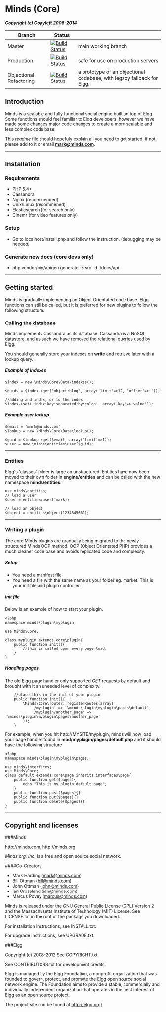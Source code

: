 Minds (Core)
==========

___Copyright (c) Copyleft 2008-2014___

Branch  | Status | |
------------- | ------------- | ----------
Master | [![Build Status](https://magnum.travis-ci.com/Minds/Minds.png?token=vHzWaxguqXbJqkudCFTn&branch=master)](https://magnum.travis-ci.com/Minds/Minds)  | main working branch |
Production | [![Build Status](https://magnum.travis-ci.com/Minds/Minds.png?token=vHzWaxguqXbJqkudCFTn&branch=production)](https://magnum.travis-ci.com/Minds/Minds) | safe for use on production servers
Objectional Refactoring | [![Build Status](https://magnum.travis-ci.com/Minds/Minds.png?token=vHzWaxguqXbJqkudCFTn&branch=objectional-refactoring)](https://magnum.travis-ci.com/Minds/Minds) | a prototype of an objectional codebase, with legacy fallback for Elgg.

## Introduction
Minds is a scalable and fully functional social engine built on top of Elgg. Some functions should feel familiar to Elgg developers, however we have made some changes major code changes to create a more scalable and less complex code base. 

This *readme* file should hopefuly explain all you need to get started, if not, please add to it or email **mark@minds.com**.

----


## Installation
### Requirements
- PHP 5.4+
- Cassandra
- Nginx (recommended)
- Unix/Linux (recommened)
- Elasticsearch (for search only)
- Cinemr (for video features only)

### Setup
- Go to localhost/install.php and follow the instruction. (debugging may be needed)

### Generate new docs (core devs only)

- php vendor/bin/apigen generate -s src -d ./docs/api

--------

## Getting started
Minds is gradually implementing an Object Orientated code base. Elgg functions can still be called, but it is preferred for new plugins to follow the following structure.


### Calling the database
Minds implements Cassandra as its database. Cassandra is a NoSQL datastore, and as such we have removed the relational queries used by Elgg. 

You should generally store your indexes on **write** and retrieve later with a lookup query.

##### Example of indexes
```
$index = new \Minds\Core\Data\indexes();

$guids = $index->get('object:blog', array('limit'=>12, 'offset'=>''));

//adding and index, or to the index
$index->set('index:key:separated:by:colon', array('key'=>'value'));

```
##### Example user lookup
``` 
$email = 'mark@minds.com'
$lookup = new \Minds\Core\Data\lookup();

$guid = $lookup->get($email, array('limit'=>1));
$user = new \minds\entities\user($guid);

```

--------
### Entities
Elgg's 'classes' folder is large an unstructured. Entities have now been moved to their own folder in **engine/entities** and can be called with the new namespace **minds\entities**.

```
use minds\entities;
// load a user
$user = entities\user('mark);

// load an object
$object = entities\object(1234345662);
```

--------
### Writing a plugin
The core Minds plugins are gradually being migrated to the newly structured Minds OOP method. OOP (Object Orientated PHP) provides a much cleaner code base and avoids replicated code and complexity. 

##### Setup
- You need a manifest file
- You need a file with the same name as your folder eg. market. This is your init file and plugin controller.

##### Init file
Below is an example of how to start your plugin.

```
<?php 
namespace minds\plugin\myplugin;

use Minds\Core;

class myplugin extends core\plugin{
	public function init(){
		//this is called upon every page load. 
	}
}
```
##### Handling pages
The old Elgg page handler only supported *GET* requests by default and brought with it an uneeded level of complexity. 

```
	//place this in the init of your plugin
	public funciton init(){
		\Minds\Core\router::registerRoutes(array(
			'/myplugin' => '\minds\plugin\myplugin\pages\default',
			'/myplugin/another_page' => '\minds\plugin\myplugin\pages\another_page'
		));
	}

```

For example, when you hit http://MYSITE/myplugin, minds will now load your page handler found in **mod/myplugin/pages/default.php** and it should have the following structure

```
<?php 
namespace minds\plugin\myplugin\pages;

use minds\interfaces;
use Minds\Core;
class default extends core\page inherits interfaces\page{
	public function get($pages){
		echo "This is my plugin default page";
	}
	public function post($pages){}
	public function put($pages){}
	public function delete($pages){}
}
```

--------
## Copyright and licenses
###Minds

http://minds.com, http://minds.org

*Minds.org, Inc.* is a free and open source social network.

####Co-Creators 
- Mark Harding (mark@minds.com)
- Bill Ottman (bill@minds.com)
- John Ottman (john@minds.com)
- Ian Crossland (ian@minds.com)
- Marcus Povey (marcus@minds.com)




Minds is released under the GNU General Public License (GPL) Version 2 and the
Massachusetts Institute of Technology (MIT) License. See LICENSE.txt 
in the root of the package you downloaded.

For installation instructions, see INSTALL.txt.

For upgrade instructions, see UPGRADE.txt.



###Elgg

Copyright (c) 2008-2012 See COPYRIGHT.txt

See CONTRIBUTORS.txt for development credits.

Elgg is managed by the Elgg Foundation, a nonprofit organization that was
founded to govern, protect, and promote the Elgg open source social network
engine.  The Foundation aims to provide a stable, commercially and
individually independent organization that operates in the best interest of Elgg
as an open source project.

The project site can be found at http://elgg.org/

